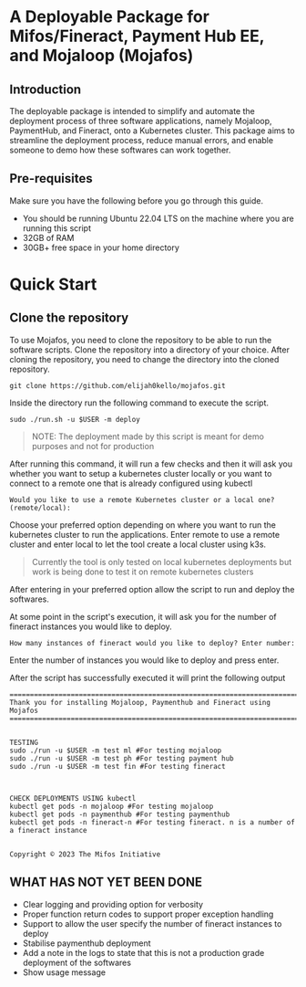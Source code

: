 # A Deployable Package for Mifos/Fineract, Payment Hub EE, and Mojaloop (Mojafos)

## Introduction

The deployable package is intended to simplify and automate the deployment process of three software applications, namely Mojaloop, PaymentHub, and Fineract, onto a Kubernetes cluster. This package aims to streamline the deployment process, reduce manual errors, and enable someone to demo how these softwares can work together. 


## Pre-requisites
Make sure you have the following before you go through this guide.
- You should be running Ubuntu 22.04 LTS on the machine where you are running this script
- 32GB of RAM
- 30GB+ free space in your home directory

# Quick Start

## Clone the repository
To use Mojafos, you need to clone the repository to be able to run the software scripts.
Clone the repository into a directory of your choice.
After cloning the repository,  you need to change the directory into the cloned repository.
``` 
git clone https://github.com/elijah0kello/mojafos.git
```

Inside the directory run the following command to execute the script.

```
sudo ./run.sh -u $USER -m deploy
```

> NOTE: The deployment made by this script is meant for demo purposes and not for production

After running this command, it will run a few checks and then it will ask you whether you want to setup a kubernetes cluster locally or you want to connect to a remote one that is already configured using kubectl
```
Would you like to use a remote Kubernetes cluster or a local one? (remote/local): 
```
Choose your preferred option depending on where you want to run the kubernetes cluster to run the applications.
Enter remote to use a remote cluster and enter local to let the tool create a local cluster using k3s.
>Currently the tool is only tested on local kubernetes deployments but work is being done to test it on remote kubernetes clusters

After entering in your preferred option allow the script to run and deploy the softwares.

At some point in the script's execution, it will ask you for the number of fineract instances you would like to deploy.

```
How many instances of fineract would you like to deploy? Enter number:
```

Enter the number of instances you would like to deploy and press enter.

After  the script has successfully executed it will print the following output

```
========================================================================
Thank you for installing Mojaloop, Paymenthub and Fineract using Mojafos
========================================================================


TESTING
sudo ./run -u $USER -m test ml #For testing mojaloop
sudo ./run -u $USER -m test ph #For testing payment hub
sudo ./run -u $USER -m test fin #For testing fineract



CHECK DEPLOYMENTS USING kubectl
kubectl get pods -n mojaloop #For testing mojaloop
kubectl get pods -n paymenthub #For testing paymenthub
kubectl get pods -n fineract-n #For testing fineract. n is a number of a fineract instance


Copyright © 2023 The Mifos Initiative
```

## WHAT HAS NOT YET BEEN DONE
- Clear logging and providing option for verbosity
- Proper function return codes to support proper exception handling
- Support to allow the user specify the number of fineract instances to deploy
- Stabilise paymenthub deployment 
- Add a note in the logs to state that this is not a production grade deployment of the softwares
- Show usage message
